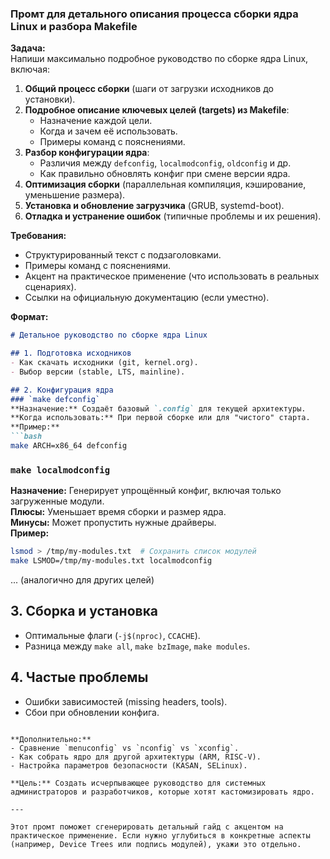### **Промт для детального описания процесса сборки ядра Linux и разбора Makefile**  

**Задача:**  
Напиши максимально подробное руководство по сборке ядра Linux, включая:

1. **Общий процесс сборки** (шаги от загрузки исходников до установки).  
2. **Подробное описание ключевых целей (targets) из Makefile**:  
   - Назначение каждой цели.  
   - Когда и зачем её использовать.  
   - Примеры команд с пояснениями.  
3. **Разбор конфигурации ядра**:  
   - Различия между `defconfig`, `localmodconfig`, `oldconfig` и др.  
   - Как правильно обновлять конфиг при смене версии ядра.  
4. **Оптимизация сборки** (параллельная компиляция, кэширование, уменьшение размера).  
5. **Установка и обновление загрузчика** (GRUB, systemd-boot).  
6. **Отладка и устранение ошибок** (типичные проблемы и их решения).  

**Требования:**  
- Структурированный текст с подзаголовками.  
- Примеры команд с пояснениями.  
- Акцент на практическое применение (что использовать в реальных сценариях).  
- Ссылки на официальную документацию (если уместно).  

**Формат:**  
```markdown
# Детальное руководство по сборке ядра Linux  

## 1. Подготовка исходников  
- Как скачать исходники (git, kernel.org).  
- Выбор версии (stable, LTS, mainline).  

## 2. Конфигурация ядра  
### `make defconfig`  
**Назначение:** Создаёт базовый `.config` для текущей архитектуры.  
**Когда использовать:** При первой сборке или для "чистого" старта.  
**Пример:**  
```bash
make ARCH=x86_64 defconfig  
```  

### `make localmodconfig`  
**Назначение:** Генерирует упрощённый конфиг, включая только загруженные модули.  
**Плюсы:** Уменьшает время сборки и размер ядра.  
**Минусы:** Может пропустить нужные драйверы.  
**Пример:**  
```bash
lsmod > /tmp/my-modules.txt  # Сохранить список модулей  
make LSMOD=/tmp/my-modules.txt localmodconfig  
```  

... (аналогично для других целей)  

## 3. Сборка и установка  
- Оптимальные флаги (`-j$(nproc)`, `CCACHE`).  
- Разница между `make all`, `make bzImage`, `make modules`.  

## 4. Частые проблемы  
- Ошибки зависимостей (missing headers, tools).  
- Сбои при обновлении конфига.  
```  

**Дополнительно:**  
- Сравнение `menuconfig` vs `nconfig` vs `xconfig`.  
- Как собрать ядро для другой архитектуры (ARM, RISC-V).  
- Настройка параметров безопасности (KASAN, SELinux).  

**Цель:** Создать исчерпывающее руководство для системных администраторов и разработчиков, которые хотят кастомизировать ядро.  

---

Этот промт поможет сгенерировать детальный гайд с акцентом на практическое применение. Если нужно углубиться в конкретные аспекты (например, Device Trees или подпись модулей), укажи это отдельно.
